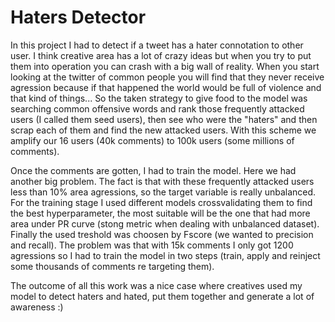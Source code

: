 # Haters Detector

In this project I had to detect if a tweet has a hater connotation to other user. I think creative area has a lot of crazy ideas but when you try to put them into operation you can crash with a big wall of reality. When you start looking at the twitter of common people you will find that they never receive agression because if that happened the world would be full of violence and that kind of things... So the taken strategy to give food to the model was searching common offensive words and rank those frequently attacked users (I called them seed users), then see who were the "haters" and then scrap each of them and find the new attacked users. With this scheme we amplify our 16 users (40k comments) to 100k users (some millions of comments).



Once the comments are gotten, I had to train the model. Here we had another big problem. The fact is that with these frequently attacked users less than 10% area agressions, so the target variable is really unbalanced. For the training stage I used different models crossvalidating them to find the best hyperparameter, the most suitable will be the one that had more area under PR curve (stong metric when dealing with unbalanced dataset). Finally the used treshold was choosen by Fscore (we wanted to precision and recall). The problem was that with 15k comments I only got 1200 agressions so I had to train the model in two steps (train, apply and reinject some thousands of comments re targeting them). 

The outcome of all this work was a nice case where creatives used my model to detect haters and hated, put them together and generate a lot of awareness :)
